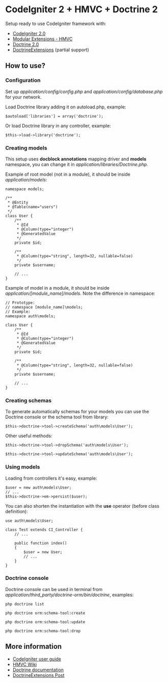 # CodeIgniter 2 + HMVC + Doctrine 2

Setup ready to use CodeIgniter framework with:

-	[CodeIgniter 2.0](http://codeigniter.com)
- [Modular Extensions - HMVC](http://bitbucket.org/wiredesignz/codeigniter-modular-extensions-hmvc/overview)
- [Doctrine 2.0](http://http://www.doctrine-project.org/)
- [DoctrineExtensions](https://github.com/l3pp4rd/DoctrineExtensions) (partial support)


## How to use?

### Configuration

Set up *application/config/config.php* and *application/config/database.php* for your network.

Load Doctrine library adding it on autoload.php, example:

	$autoload['libraries'] = array('doctrine');
	
Or load Doctrine library in any controller, example:

	$this->load->library('doctrine');
	
### Creating models

This setup uses **docblock annotations** mapping driver and **models** namespace, you can change it in *application/libraries/Doctrine.php*.

Example of root model (not in a module), it should be inside *application/models*:

	namespace models;

	/**
	 * @Entity
	 * @Table(name="users")
	 */
	class User {
		/**
		 * @Id
		 * @Column(type="integer")
		 * @GeneratedValue
		 */
		private $id;

		/**
		 * @Column(type="string", length=32, nullable=false)
		 */
		private $username;
		
		// ...
	}
	
Example of model in a module, it should be inside *application/[module_name]/models*. Note the difference in namespace:

	// Prototype:
	// namespace [module_name]\models;
	// Example:
	namespace auth\models;

	class User {
		/**
		 * @Id
		 * @Column(type="integer")
		 * @GeneratedValue
		 */
		private $id;

		/**
		 * @Column(type="string", length=32, nullable=false)
		 */
		private $username;
		
		// ...
	}

### Creating schemas

To generate automatically schemas for your models you can use the Doctrine console or the schema tool from library:

	$this->doctrine->tool->createSchema('auth\models\User');
	
Other useful methods:

	$this->doctrine->tool->dropSchema('auth\models\User');
	
	$this->doctrine->tool->updateSchema('auth\models\User');

### Using models

Loading from controllers it's easy, example:

	$user = new auth\models\User;
	// ...
	$this->doctrine->em->persist($user);
	

You can also shorten the instantiation with the **use** operator (before class definition):

	use auth\models\User;
	
	class Test extends CI_Controller {
		// ...
		
		public function index()
		{
			$user = new User;
			// ...
		}
	}

### Doctrine console

Doctrine console can be used in terminal from *application/third_party/doctrine-orm/bin/doctrine*, examples:

	php doctrine list
	
	php doctrine orm:schema-tool:create
	
	php doctrine orm:schema-tool:update
	
	php doctrine orm:schema-tool:drop

## More information

- [CodeIgniter user guide](http://codeigniter.com/user_guide)
- [HMVC Wiki](http://bitbucket.org/wiredesignz/codeigniter-modular-extensions-hmvc/wiki)
- [Doctrine documentation](http://www.doctrine-project.org/projects/orm/2.0/docs/en)
- [DoctrineExtensions Post](http://www.doctrine-project.org/blog/doctrine2-behavioral-extensions)